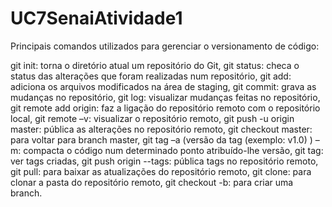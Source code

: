 # UC7SenaiAtividade1

 Principais comandos utilizados para gerenciar o versionamento de código:
 
 git init:
 torna o diretório atual um repositório do Git,
 git status:
 checa o status das alterações que foram realizadas num repositório,
 git add:
 adiciona os arquivos modificados na área de staging,
 git commit:
 grava as mudanças no repositório,
 git log:
 visualizar mudanças feitas no repositório,
 git remote add origin:
 faz a ligação do repositório remoto com o repositório local,
 git remote –v:
 visualizar o repositório remoto,
 git push -u origin master:
 pública as alterações no repositório remoto,
 git checkout master:
 para voltar para branch master,
 git tag –a (versão da tag (exemplo: v1.0) ) –m:
 compacta o código num determinado ponto atribuído-lhe versão,
 git tag:
 ver tags criadas,
 git push origin --tags:
 pública tags no repositório remoto,
 git pull:
 para baixar as atualizações do repositório remoto,
 git clone:
 para clonar a pasta do repositório remoto,
 git checkout -b:
 para criar uma branch.

